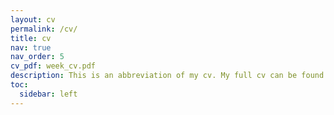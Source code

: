 ```yaml
---
layout: cv
permalink: /cv/
title: cv
nav: true
nav_order: 5
cv_pdf: week_cv.pdf
description: This is an abbreviation of my cv. My full cv can be found as a pdf [here](/assets/cvres/week_cv.pdf).
toc:
  sidebar: left
---
```


